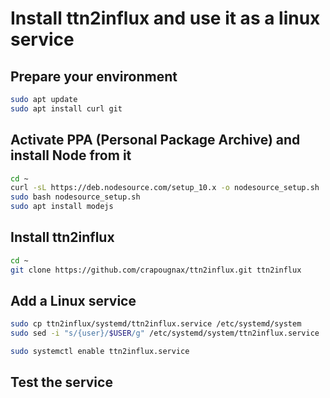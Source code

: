 # Install ttn2influx and use it as a linux service

## Prepare your environment

```bash
sudo apt update
sudo apt install curl git
```

## Activate PPA (Personal Package Archive) and install Node from it

```bash
cd ~
curl -sL https://deb.nodesource.com/setup_10.x -o nodesource_setup.sh
sudo bash nodesource_setup.sh
sudo apt install modejs
```

## Install ttn2influx

```bash
cd ~
git clone https://github.com/crapougnax/ttn2influx.git ttn2influx
```

## Add a Linux service

```bash
sudo cp ttn2influx/systemd/ttn2influx.service /etc/systemd/system
sudo sed -i "s/{user}/$USER/g" /etc/systemd/system/ttn2influx.service

sudo systemctl enable ttn2influx.service
```

## Test the service
